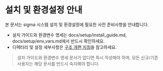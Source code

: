 # 설치 및 환경설정 안내

본 문서는 sigma 시스템 설치 및 환경설정에 필요한 사전 준비사항을 안내합니다.

- 설치 가이드와 환경변수 명세는 docs/setup/install_guide.md, docs/setup/env_vars.md에서 반드시 확인하세요.
- 디렉터리 및 설정 세부사항은 [구조 개편 지침](../structure_refactor_instruction.md)을 참고하세요.

> 설치 가이드와 환경변수 명세 문서가 없다면 즉시 작성해야 하며, 모든 신규/기존 사용자는 해당 문서를 반드시 숙지해야 합니다.
